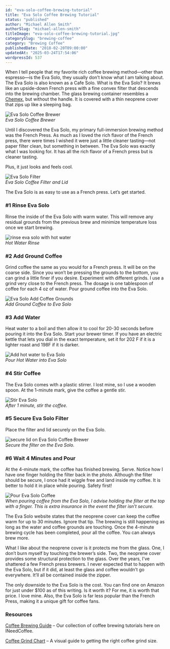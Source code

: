 ```yaml
---
id: "eva-solo-coffee-brewing-tutorial"
title: "Eva Solo Coffee Brewing Tutorial"
status: "published"
author: "Michael Allen Smith"
authorSlug: "michael-allen-smith"
titleImage: "eva-solo-coffee-brewing-tutorial.jpg"
categorySlug: "brewing-coffee"
category: "Brewing Coffee"
publishedDate: "2018-02-20T09:00:00"
updatedAt: "2025-03-24T17:54:06"
wordpressId: 537
---
```


When I tell people that my favorite rich coffee brewing method—other than espresso—is the Eva Solo, they usually don’t know what I am talking about. The Eva Solo is also known as a Cafe Solo. What is the Eva Solo? It brews like an upside-down French press with a fine convex filter that descends into the brewing chamber. The glass brewing container resembles a [Chemex](http://ineedcoffee.com/chemex-coffee-brewing-history-and-tutorial/), but without the handle. It is covered with a thin neoprene cover that zips up like a sleeping bag.

![Eva Solo Coffee Brewer](eva-solo-1-577x650.jpg "Eva Solo Coffee Brewer")  
*Eva Solo Coffee Brewer*

Until I discovered the Eva Solo, my primary full-immersion brewing method was the French Press. As much as I loved the rich flavor of the French press, there were times I wished it were just a little cleaner tasting—not paper filter clean, but something in between. The Eva Solo was exactly what I was looking for. It has all the rich flavor of a French press but is cleaner tasting.

Plus, it just looks and feels cool.

![Eva Solo Filter](eva-solo-filter1-650x396.jpg "Eva Solo Filter")  
*Eva Solo Coffee Filter and Lid*

The Eva Solo is as easy to use as a French press. Let’s get started.

### #1 Rinse Eva Solo

Rinse the inside of the Eva Solo with warm water. This will remove any residual grounds from the previous brew and minimize temperature loss once we start brewing.

![rinse eva solo with hot water](eva-solo-pour-water1-534x650.jpg "rinse eva solo with hot water")  
*Hot Water Rinse*

### #2 Add Ground Coffee

Grind coffee the same as you would for a French press. It will be on the coarse side. Since you won’t be pressing the grounds to the bottom, you can grind a little finer if you desire. Experiment with different grinds. I use a grind very close to the French press. The dosage is one tablespoon of coffee for each 4 oz of water. Pour ground coffee into the Eva Solo.

![Eva Solo Add Coffee Grounds](eva-solo-add-coffee1-565x650.jpg "Eva Solo Add Coffee Grounds")  
*Add Ground Coffee to Eva Solo*

### #3 Add Water

Heat water to a boil and then allow it to cool for 20-30 seconds before pouring it into the Eva Solo. Start your brewer timer. If you have an electric kettle that lets you dial in the exact temperature, set it for 202 F if it is a lighter roast and 198F if it is darker.

![Add hot water to Eva Solo](eva-solo-add-hot-water-528x650.jpg "Add hot water to Eva Solo")  
*Pour Hot Water into Eva Solo*

### #4 Stir Coffee

The Eva Solo comes with a plastic stirrer. I lost mine, so I use a wooden spoon. At the 1-minute mark, give the coffee a gentle stir.

![Stir Eva Solo](eva-solo-stir-468x650.jpg "Stir Eva Solo")  
*After 1 minute, stir the coffee.*

### #5 Secure Eva Solo Filter

Place the filter and lid securely on the Eva Solo.

![secure lid on Eva Solo Coffee Brewer](eva-solo-secure-lid-452x650.jpg "secure lid on Eva Solo Coffee Brewer")  
*Secure the filter on the Eva Solo.*

### #6 Wait 4 Minutes and Pour

At the 4-minute mark, the coffee has finished brewing. Serve. Notice how I have one finger holding the filter back in the photo. Although the filter should be secure, I once had it wiggle free and land inside my coffee. It is better to hold it in place while pouring. Safety first!

![Pour Eva Solo Coffee](eva-solo-pour-650x602.jpg "Pour Eva Solo Coffee")  
*When pouring coffee from the Eva Solo, I advise holding the filter at the top with a finger. This is extra insurance in the event the filter isn’t secure.*

The Eva Solo website states that the neoprene cover can keep the coffee warm for up to 30 minutes. Ignore that tip. The brewing is still happening as long as the water and coffee grounds are touching. Once the 4-minute brewing cycle has been completed, pour all the coffee. You can always brew more.

What I like about the neoprene cover is it protects me from the glass. One, I don’t burn myself by touching the brewer’s side. Two, the neoprene cover provides some structural protection to the glass. Over the years, I’ve shattered a few French press brewers. I never expected that to happen with the Eva Solo, but if it did, at least the glass and coffee wouldn’t go everywhere. It’ll all be contained inside the zipper.

The only downside to the Eva Solo is the cost. You can find one on Amazon for just under $100 as of this writing. Is it worth it? For me, it is worth that price. I love mine. Also, the Eva Solo is far less popular than the French Press, making it a unique gift for coffee fans.

### Resources

[Coffee Brewing Guide](http://ineedcoffee.com/coffee-brewing-guide/) – Our collection of coffee brewing tutorials here on INeedCoffee.

[Coffee Grind Chart](http://ineedcoffee.com/coffee-grind-chart/) – A visual guide to getting the right coffee grind size.